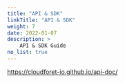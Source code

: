 ```yaml
---
title: "API & SDK"
linkTitle: "API & SDK"
weight: 7
date: 2022-01-07
description: >
    API & SDK Guide
no_list: true
---
```


https://cloudforet-io.github.io/api-doc/
